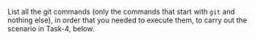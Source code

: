 List all the git commands (only the commands that start with `git` and nothing else), in order that you needed to execute them, to carry out the scenario in Task-4, below.













































